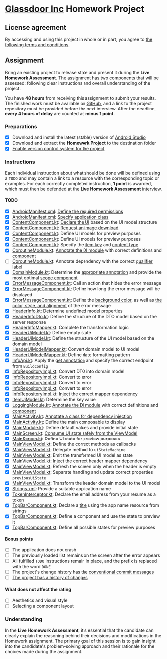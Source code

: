 # [Glassdoor Inc](https://www.glassdoor.com) Homework Project

## License agreement

By accessing and using this project in whole or in part, you agree to [the following terms and conditions](LICENSE.md).

## Assignment

Bring an existing project to release state and present it during the **Live Homework Assessment**.
The assignment has two components that will be assessed: following clear instructions and overall understanding of the project.

You have **48 hours** from receiving this assignment to submit your results.
The finished work must be available on [GitHub](https://github.com), and a link to the project repository must be provided before the next interview.
After the deadline, **every 4 hours of delay** are counted as **minus 1 point**.

### Preparations

- [x] Download and install the latest (stable) version of [Android Studio](https://developer.android.com/studio)
- [x] Download and extract the **Homework Project** to the destination folder
- [x] [Enable version control system for the project](https://docs.github.com/en/migrations/importing-source-code/using-the-command-line-to-import-source-code/adding-locally-hosted-code-to-github)

### Instructions

Each individual instruction about what should be done will be defined using a `TODO` and may contain a link to a resource with the corresponding topic or examples.
For each correctly completed instruction, **1 point** is awarded, which must then be defended at the **Live Homework Assessment** interview.

#### TODO

- [x] [AndroidManifest.xml](app/src/main/AndroidManifest.xml): [Define the required permissions](https://developer.android.com/develop/connectivity/network-ops/connecting)
- [x] [AndroidManifest.xml](app/src/main/AndroidManifest.xml): [Specify application class](https://developer.android.com/reference/android/app/Application)
- [x] [ContentComponent.kt](app/src/main/java/com/glassdoor/intern/presentation/ui/component/ContentComponent.kt): [Declare the UI](https://developer.android.com/codelabs/jetpack-compose-basics#5) based on the UI model structure
- [x] [ContentComponent.kt](app/src/main/java/com/glassdoor/intern/presentation/ui/component/ContentComponent.kt): [Request an image download](https://github.com/coil-kt/coil#requests)
- [x] [ContentComponent.kt](app/src/main/java/com/glassdoor/intern/presentation/ui/component/ContentComponent.kt): Define UI models for preview purposes
- [x] [ContentComponent.kt](app/src/main/java/com/glassdoor/intern/presentation/ui/component/ContentComponent.kt): Define UI models for preview purposes
- [x] [ContentComponent.kt](app/src/main/java/com/glassdoor/intern/presentation/ui/component/ContentComponent.kt): Specify the [item key](https://developer.android.com/jetpack/compose/lists#item-keys) and [content type](https://developer.android.com/jetpack/compose/lists#content-type)
- [x] [CoroutineModule.kt](app/src/main/java/com/glassdoor/intern/utils/coroutine/CoroutineModule.kt): [Annotate the DI module](https://developer.android.com/training/dependency-injection/hilt-android#hilt-modules) with correct definitions and [component](https://developer.android.com/training/dependency-injection/hilt-android#hilt-modules)
- [ ] [CoroutineModule.kt](app/src/main/java/com/glassdoor/intern/utils/coroutine/CoroutineModule.kt): Annotate dependency with the correct [qualifier label](https://developer.android.com/training/dependency-injection/hilt-android#multiple-bindings)
- [x] [DomainModule.kt](app/src/main/java/com/glassdoor/intern/domain/di/DomainModule.kt): Determine the [appropriate annotation](https://developer.android.com/codelabs/android-hilt#6) and provide the most optimal [scope component](https://developer.android.com/training/dependency-injection/hilt-android#generated-components)
- [x] [ErrorMessageComponent.kt](app/src/main/java/com/glassdoor/intern/presentation/ui/component/ErrorMessageComponent.kt): Call an action that hides the error message
- [x] [ErrorMessageComponent.kt](app/src/main/java/com/glassdoor/intern/presentation/ui/component/ErrorMessageComponent.kt): Define how long the error message will be displayed
- [x] [ErrorMessageComponent.kt](app/src/main/java/com/glassdoor/intern/presentation/ui/component/ErrorMessageComponent.kt): Define the [background color](https://developer.android.com/jetpack/compose/modifiers#scope-safety), as well as [the color, style, and alignment](https://developer.android.com/jetpack/compose/text/style-text) of the error message
- [x] [HeaderInfo.kt](app/src/main/java/com/glassdoor/intern/domain/model/HeaderInfo.kt): Determine undefined model properties
- [x] [HeaderInfoDto.kt](app/src/main/java/com/glassdoor/intern/data/model/HeaderInfoDto.kt): Define the structure of the DTO model based on the server response
- [x] [HeaderInfoMapper.kt](app/src/main/java/com/glassdoor/intern/data/mapper/HeaderInfoMapper.kt): Complete the transformation logic
- [x] [HeaderUiModel.kt](app/src/main/java/com/glassdoor/intern/presentation/model/HeaderUiModel.kt): Define empty state
- [x] [HeaderUiModel.kt](app/src/main/java/com/glassdoor/intern/presentation/model/HeaderUiModel.kt): Define the structure of the UI model based on the domain model
- [x] [HeaderUiModelMapper.kt](app/src/main/java/com/glassdoor/intern/presentation/mapper/HeaderUiModelMapper.kt): Convert domain model to UI model
- [x] [HeaderUiModelMapper.kt](app/src/main/java/com/glassdoor/intern/presentation/mapper/HeaderUiModelMapper.kt): Define date formatting pattern
- [x] [InfoApi.kt](app/src/main/java/com/glassdoor/intern/data/source/InfoApi.kt): Apply the [get annotation](https://square.github.io/retrofit) and specify the correct endpoint from `BuildConfig`
- [x] [InfoRepositoryImpl.kt](app/src/main/java/com/glassdoor/intern/data/repository/InfoRepositoryImpl.kt): Convert DTO into domain model
- [x] [InfoRepositoryImpl.kt](app/src/main/java/com/glassdoor/intern/data/repository/InfoRepositoryImpl.kt): Convert to error
- [x] [InfoRepositoryImpl.kt](app/src/main/java/com/glassdoor/intern/data/repository/InfoRepositoryImpl.kt): Convert to error
- [x] [InfoRepositoryImpl.kt](app/src/main/java/com/glassdoor/intern/data/repository/InfoRepositoryImpl.kt): Convert to error
- [x] [InfoRepositoryImpl.kt](app/src/main/java/com/glassdoor/intern/data/repository/InfoRepositoryImpl.kt): Inject the correct mapper dependency
- [x] [ItemUiModel.kt](app/src/main/java/com/glassdoor/intern/presentation/model/ItemUiModel.kt): Determine the key value
- [x] [LoggingModule.kt](app/src/main/java/com/glassdoor/intern/utils/logging/LoggingModule.kt): [Annotate the DI module](https://developer.android.com/training/dependency-injection/hilt-android#hilt-modules) with correct definitions and [component](https://developer.android.com/training/dependency-injection/hilt-android#hilt-modules)
- [x] [MainActivity.kt](app/src/main/java/com/glassdoor/intern/presentation/ui/MainActivity.kt): [Annotate a class for dependency injection](https://developer.android.com/training/dependency-injection/hilt-android#android-classes)
- [x] [MainActivity.kt](app/src/main/java/com/glassdoor/intern/presentation/ui/MainActivity.kt): Define the main composable to display
- [x] [MainModule.kt](app/src/main/java/com/glassdoor/intern/presentation/di/MainModule.kt): Define default values and provide initial state
- [x] [MainScreen.kt](app/src/main/java/com/glassdoor/intern/presentation/ui/MainScreen.kt): [Consume UI state safely from the ViewModel](https://developer.android.com/codelabs/jetpack-compose-advanced-state-side-effects#3)
- [x] [MainScreen.kt](app/src/main/java/com/glassdoor/intern/presentation/ui/MainScreen.kt): Define UI state for preview purposes
- [x] [MainViewModel.kt](app/src/main/java/com/glassdoor/intern/presentation/MainViewModel.kt): Define the correct methods as callbacks
- [x] [MainViewModel.kt](app/src/main/java/com/glassdoor/intern/presentation/MainViewModel.kt): Delegate method to `uiStateMachine`
- [x] [MainViewModel.kt](app/src/main/java/com/glassdoor/intern/presentation/MainViewModel.kt): Emit the transformed UI model as state
- [x] [MainViewModel.kt](app/src/main/java/com/glassdoor/intern/presentation/MainViewModel.kt): Inject the correct header mapper dependency
- [x] [MainViewModel.kt](app/src/main/java/com/glassdoor/intern/presentation/MainViewModel.kt): Refresh the screen only when the header is empty
- [x] [MainViewModel.kt](app/src/main/java/com/glassdoor/intern/presentation/MainViewModel.kt): Separate handling and update correct properties `previousUiState`
- [x] [MainViewModel.kt](app/src/main/java/com/glassdoor/intern/presentation/MainViewModel.kt): Transform the header domain model to the UI model
- [x] [Strings.xml](app/src/main/res/values/strings.xml): Provide a suitable application name
- [x] [TokenInterceptor.kt](app/src/main/java/com/glassdoor/intern/data/network/TokenInterceptor.kt): Declare the email address from your resume as a token
- [x] [TopBarComponent.kt](app/src/main/java/com/glassdoor/intern/presentation/ui/component/TopBarComponent.kt): Declare a [title](https://developer.android.com/reference/kotlin/androidx/compose/material/package-summary#Text(androidx.compose.ui.text.AnnotatedString,androidx.compose.ui.Modifier,androidx.compose.ui.graphics.Color,androidx.compose.ui.unit.TextUnit,androidx.compose.ui.text.font.FontStyle,androidx.compose.ui.text.font.FontWeight,androidx.compose.ui.text.font.FontFamily,androidx.compose.ui.unit.TextUnit,androidx.compose.ui.text.style.TextDecoration,androidx.compose.ui.text.style.TextAlign,androidx.compose.ui.unit.TextUnit,androidx.compose.ui.text.style.TextOverflow,kotlin.Boolean,kotlin.Int,kotlin.Int,kotlin.collections.Map,kotlin.Function1,androidx.compose.ui.text.TextStyle)) using the app name resource from strings
- [x] [TopBarComponent.kt](app/src/main/java/com/glassdoor/intern/presentation/ui/component/TopBarComponent.kt): Define a component and use the state to preview it
- [x] [TopBarComponent.kt](app/src/main/java/com/glassdoor/intern/presentation/ui/component/TopBarComponent.kt): Define all possible states for preview purposes

#### Bonus points

- [ ] The application does not crash
- [ ] The previously loaded list remains on the screen after the error appears
- [ ] All fulfilled `TODO` instructions remain in place, and the prefix is replaced with the word `DONE`
- [ ] The project's change history has the [conventional commit messages](https://www.conventionalcommits.org/en/v1.0.0)
- [ ] [The project has a history of changes](https://git-scm.com/book/en/v2/Git-Basics-Recording-Changes-to-the-Repository)

#### What does not affect the rating

- [ ] Aesthetics and visual style
- [ ] Selecting a component layout

### Understanding

In the **Live Homework Assessment**, it's essential that the candidate can clearly explain the reasoning behind their decisions and modifications in the Homework assignment.
The primary goal of this session is to gain insight into the candidate's problem-solving approach and their rationale for the choices made during the assignment.
